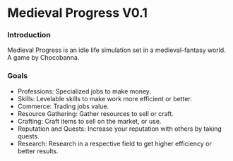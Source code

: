# Medieval Progress V0.1

### Introduction
Medieval Progress is an idle life simulation set in a medieval-fantasy world. A game by Chocobanna.

### Goals
- Professions: Specialized jobs to make money.
- Skills: Levelable skills to make work more efficient or better.
- Commerce: Trading jobs value.
- Resource Gathering: Gather resources to sell or craft.
- Crafting: Craft items to sell on the market, or use.
- Reputation and Quests: Increase your reputation with others by taking quests.
- Research: Research in a respective field to get higher efficiency or better results.